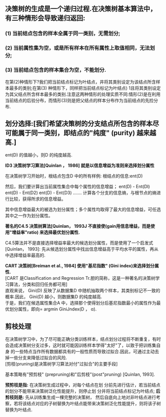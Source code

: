 
## 决策树的生成是一个递归过程.在决策树基本算法中，有三种情形会导致递归返回:
###  (1) 当前结点包含的样本全属于同一类别，无需划分;
###  (2) 当前属性集为空，或是所有样本在所有属性上取值相同，无法划分; 
###  (3) 当前结点包含的样本集合为空，不能划分.

在第(2)种情形下?我们把当前结点标记为叶结点，井将其类别设定为该结点所含样本最多的类别;在第(3) 种情形下，同样把当前结点标记为叶结点) 1且将其类别设定为其父结点所含样本最多的类别.注意这两种情形的处理实质不同:情形(2)是在利用当前结点的后验分布，而情形(3)则是把父结点的样本分布作为当前结点的先捡分布.
## 划分选择:[我们希望决策树的分支结点所包含的样本尽可能属于同一类别，即结点的"纯度" (purity) 越来越高.]
ent(D) 的值越小，则D 的纯度越高.

**ID3 决策树学习算法[Quinlan ， 1986] 就是以信息增益为准则来选择划分属性** 

在决策树学习开始时，根结点包含D 中的所有样例:
根结点的信息:ent(D)

然后，我们要计算出当前属性集合中每个属性的信息增益；
ent(D)  -   Ent(Dl)
ent(D)  -   Ent(D2)
ent(D)  -   Ent(D3)
.......
计算各个分支的信息熵，与根节点的熵进行比较，获得所求的信息增益。

其中信息增益最大的被选为划分属性；多个属性均取得了最大的信息增益，可任选其中之一作为划分属性。  

**著名的C4.5 决策树算法[Quinlan， 1993J 不直接使(gain用信息增益，而是使用"增益率"ratio) 来选择最优划分属性.**   

C4.5算法并不是直接选择增益率最大的候选划分属性，而是使用了一个启发式[Quinlan， 1993]: 先从候选划分属性中找出信息增益高于平均水平的属性，再从
中选择增益率最高的.

**CART 决策树[Breiman et al., 1984] 使用"基尼指数" (Gini index)来选择划分属性.**  
[CART 是Classification and Regression Tr.胆的简称，这是一种著名的决策树学习算法，分类和回归任务都可用]  
直观来说， Gini(D) 反映了从数据集D 中随机抽取两个样本，其类别标记不一致的概率.因此， Gini(D) 越小，则数据集D 的纯度越高.  
于是，我们在候选属性集合A 中，选择那个使得划分后基尼指数最小的属性作为最优划分属性，即向= argmin GiniJndex(D ， α).


## 剪枝处理
在决策树学习中，为了尽可能正确分类训练样本，结点划分过程将不断重复，有时会造成决策树分支过多，这时就可能因训练样本学得"太好"了，以致于把训练集自身
的一些特点当作所有数据都具有的一般性质而导致过拟合.因此，可通过主动去掉一些分支来降低过拟合的风险.  
[剪枝(pruning)是决策树学习算法对付"过拟合"的主要手段]  


基本策略有"预剪枝" (prepruning)和"后剪枝"(post"pruning) [Quinlan, 1993].   

**预剪枝是指:** 在决策树生成过程中，对每个结点在划
分前先进行估计，若当前结点的划分不能带来决策树泛化性能提升，则停止划
分并将当前结点标记为叶结点;
**后剪枝则是:** 先从训练集生成一棵完整的决策树，
然后自底向上地对非叶结点进行考察，若将该结点对应的子树替换为叶结点能带来决策树泛化性能提升，则将该子树替换为叶结点.

